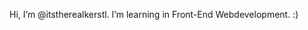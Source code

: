 Hi, I’m @itstherealkerstl. I’m learning in Front-End Webdevelopment. :)

<!---
itstherealkerstl/itstherealkerstl is a ✨ special ✨ repository because its `README.md` (this file) appears on your GitHub profile.
You can click the Preview link to take a look at your changes.
--->
